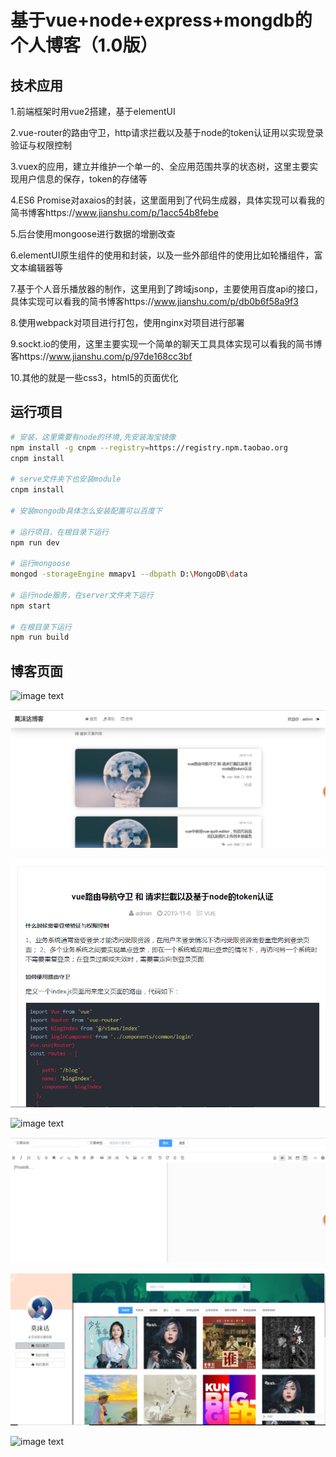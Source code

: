# 基于vue+node+express+mongdb的个人博客（1.0版）

## 技术应用

  1.前端框架时用vue2搭建，基于elementUI
  
  2.vue-router的路由守卫，http请求拦截以及基于node的token认证用以实现登录验证与权限控制
  
  3.vuex的应用，建立并维护一个单一的、全应用范围共享的状态树，这里主要实现用户信息的保存，token的存储等
  
  4.ES6 Promise对axaios的封装，这里面用到了代码生成器，具体实现可以看我的简书博客https://www.jianshu.com/p/1acc54b8febe
  
  5.后台使用mongoose进行数据的增删改查
  
  6.elementUI原生组件的使用和封装，以及一些外部组件的使用比如轮播组件，富文本编辑器等
  
  7.基于个人音乐播放器的制作，这里用到了跨域jsonp，主要使用百度api的接口，具体实现可以看我的简书博客https://www.jianshu.com/p/db0b6f58a9f3
  
  8.使用webpack对项目进行打包，使用nginx对项目进行部署
  
  9.sockt.io的使用，这里主要实现一个简单的聊天工具具体实现可以看我的简书博客https://www.jianshu.com/p/97de168cc3bf
  
  10.其他的就是一些css3，html5的页面优化
  

## 运行项目

``` bash
# 安装，这里需要有node的环境,先安装淘宝镜像
npm install -g cnpm --registry=https://registry.npm.taobao.org
cnpm install

# serve文件夹下也安装module
cnpm install

# 安装mongodb具体怎么安装配置可以百度下

# 运行项目，在根目录下运行
npm run dev

# 运行mongoose
mongod -storageEngine mmapv1 --dbpath D:\MongoDB\data

# 运行node服务，在server文件夹下运行
npm start

# 在根目录下运行
npm run build
```
## 博客页面
![image text](https://github.com/a1218331130/vueBlog/blob/master/static/blogImage/%E7%99%BB%E9%99%86%E9%A1%B5%E9%9D%A2.PNG)

![image text](https://github.com/a1218331130/vueBlog/blob/master/static/blogImage/%E4%B8%BB%E9%A1%B5.PNG)

![image text](https://github.com/a1218331130/vueBlog/blob/master/static/blogImage/%E8%AF%A6%E6%83%85.PNG)

![image text](https://github.com/a1218331130/vueBlog/blob/master/static/blogImage/%E8%AF%84%E8%AE%BA.PNG)

![image text](https://github.com/a1218331130/vueBlog/blob/master/static/blogImage/%E5%8F%91%E5%B8%83.PNG)

![image text](https://github.com/a1218331130/vueBlog/blob/master/static/blogImage/%E6%88%91%E7%9A%84%E9%9F%B3%E4%B9%90%E6%92%AD%E6%94%BE%E5%99%A8.PNG)

![image text](https://github.com/a1218331130/vueBlog/blob/master/static/blogImage/%E8%81%8A%E5%A4%A9%E5%B7%A5%E5%85%B7.PNG)

